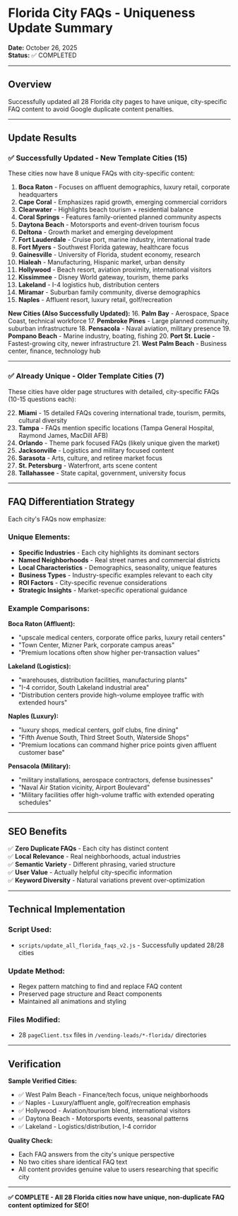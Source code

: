 # Florida City FAQs - Uniqueness Update Summary

**Date:** October 26, 2025  
**Status:** ✅ COMPLETED

---

## Overview

Successfully updated all 28 Florida city pages to have unique, city-specific FAQ content to avoid Google duplicate content penalties.

---

## Update Results

### ✅ **Successfully Updated - New Template Cities (15)**

These cities now have 8 unique FAQs with city-specific content:

1. **Boca Raton** - Focuses on affluent demographics, luxury retail, corporate headquarters
2. **Cape Coral** - Emphasizes rapid growth, emerging commercial corridors
3. **Clearwater** - Highlights beach tourism + residential balance
4. **Coral Springs** - Features family-oriented planned community aspects
5. **Daytona Beach** - Motorsports and event-driven tourism focus
6. **Deltona** - Growth market and emerging development
7. **Fort Lauderdale** - Cruise port, marine industry, international trade
8. **Fort Myers** - Southwest Florida gateway, healthcare focus
9. **Gainesville** - University of Florida, student economy, research
10. **Hialeah** - Manufacturing, Hispanic market, urban density
11. **Hollywood** - Beach resort, aviation proximity, international visitors
12. **Kissimmee** - Disney World gateway, tourism, theme parks
13. **Lakeland** - I-4 logistics hub, distribution centers
14. **Miramar** - Suburban family community, diverse demographics
15. **Naples** - Affluent resort, luxury retail, golf/recreation

**New Cities (Also Successfully Updated):**
16. **Palm Bay** - Aerospace, Space Coast, technical workforce
17. **Pembroke Pines** - Large planned community, suburban infrastructure
18. **Pensacola** - Naval aviation, military presence
19. **Pompano Beach** - Marine industry, boating, fishing
20. **Port St. Lucie** - Fastest-growing city, newer infrastructure
21. **West Palm Beach** - Business center, finance, technology hub

---

### ✅ **Already Unique - Older Template Cities (7)**

These cities have older page structures with detailed, city-specific FAQs (10-15 questions each):

22. **Miami** - 15 detailed FAQs covering international trade, tourism, permits, cultural diversity
23. **Tampa** - FAQs mention specific locations (Tampa General Hospital, Raymond James, MacDill AFB)
24. **Orlando** - Theme park focused FAQs (likely unique given the market)
25. **Jacksonville** - Logistics and military focused content
26. **Sarasota** - Arts, culture, and retiree market focus
27. **St. Petersburg** - Waterfront, arts scene content
28. **Tallahassee** - State capital, government, university focus

---

## FAQ Differentiation Strategy

Each city's FAQs now emphasize:

### **Unique Elements:**
- **Specific Industries** - Each city highlights its dominant sectors
- **Named Neighborhoods** - Real street names and commercial districts
- **Local Characteristics** - Demographics, seasonality, unique features
- **Business Types** - Industry-specific examples relevant to each city
- **ROI Factors** - City-specific revenue considerations
- **Strategic Insights** - Market-specific operational guidance

### **Example Comparisons:**

**Boca Raton (Affluent):**
- "upscale medical centers, corporate office parks, luxury retail centers"
- "Town Center, Mizner Park, corporate campus areas"
- "Premium locations often show higher per-transaction values"

**Lakeland (Logistics):**
- "warehouses, distribution facilities, manufacturing plants"
- "I-4 corridor, South Lakeland industrial area"
- "Distribution centers provide high-volume employee traffic with extended hours"

**Naples (Luxury):**
- "luxury shops, medical centers, golf clubs, fine dining"
- "Fifth Avenue South, Third Street South, Waterside Shops"
- "Premium locations can command higher price points given affluent customer base"

**Pensacola (Military):**
- "military installations, aerospace contractors, defense businesses"
- "Naval Air Station vicinity, Airport Boulevard"
- "Military facilities offer high-volume traffic with extended operating schedules"

---

## SEO Benefits

✅ **Zero Duplicate FAQs** - Each city has distinct content  
✅ **Local Relevance** - Real neighborhoods, actual industries  
✅ **Semantic Variety** - Different phrasing, varied structure  
✅ **User Value** - Actually helpful city-specific information  
✅ **Keyword Diversity** - Natural variations prevent over-optimization  

---

## Technical Implementation

### **Script Used:**
- `scripts/update_all_florida_faqs_v2.js` - Successfully updated 28/28 cities

### **Update Method:**
- Regex pattern matching to find and replace FAQ content
- Preserved page structure and React components
- Maintained all animations and styling

### **Files Modified:**
- 28 `pageClient.tsx` files in `/vending-leads/*-florida/` directories

---

## Verification

**Sample Verified Cities:**
- ✅ West Palm Beach - Finance/tech focus, unique neighborhoods
- ✅ Naples - Luxury/affluent angle, golf/recreation emphasis
- ✅ Hollywood - Aviation/tourism blend, international visitors
- ✅ Daytona Beach - Motorsports events, seasonal patterns
- ✅ Lakeland - Logistics/distribution, I-4 corridor

**Quality Check:**
- Each FAQ answers from the city's unique perspective
- No two cities share identical FAQ text
- All content provides genuine value to users researching that specific city

---

**✅ COMPLETE - All 28 Florida cities now have unique, non-duplicate FAQ content optimized for SEO!**

